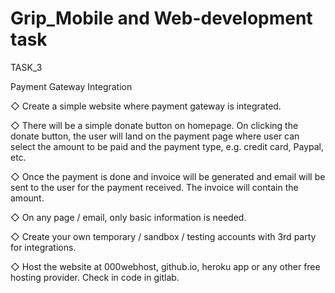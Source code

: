 # Grip_Mobile and Web-development task

TASK_3

Payment Gateway Integration

◇ Create a simple website where payment gateway is integrated.

◇ There will be a simple donate button on homepage. On clicking 
the donate button, the user will land on the payment page where 
user can select the amount to be paid and the payment type, e.g. 
credit card, Paypal, etc.

◇ Once the payment is done and invoice will be generated and 
email will be sent to the user for the payment received. The 
invoice will contain the amount.

◇ On any page / email, only basic information is needed.

◇ Create your own temporary / sandbox / testing accounts with 3rd
party for integrations.

◇ Host the website at 000webhost, github.io, heroku app or any 
other free hosting provider. Check in code in gitlab.

